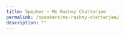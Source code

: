 ```yaml
---
title: Speaker – Ms Rashmy Chatterjee
permalink: /speakers/ms-rashmy-chatterjee/
description: ""
---
```

